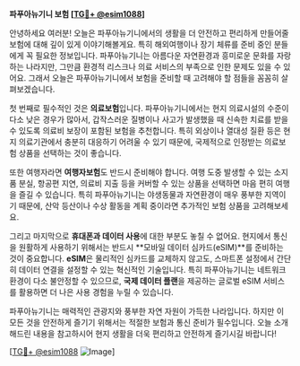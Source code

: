 **파푸아뉴기니 보험 [[TG💪+ @esim1088](https://t.me/s/esim1088)]**

안녕하세요 여러분! 오늘은 파푸아뉴기니에서의 생활을 더 안전하고 편리하게 만들어줄 보험에 대해 깊이 있게 이야기해볼게요. 특히 해외여행이나 장기 체류를 준비 중인 분들에게 꼭 필요한 정보입니다. 파푸아뉴기니는 아름다운 자연환경과 흥미로운 문화를 자랑하는 나라지만, 그만큼 환경적 리스크나 의료 서비스의 부족으로 인한 문제도 있을 수 있어요. 그래서 오늘은 파푸아뉴기니에서 보험을 준비할 때 고려해야 할 점들을 꼼꼼히 살펴보겠습니다.

첫 번째로 필수적인 것은 **의료보험**입니다. 파푸아뉴기니에서는 현지 의료시설의 수준이 다소 낮은 경우가 많아서, 갑작스러운 질병이나 사고가 발생했을 때 신속한 치료를 받을 수 있도록 의료비 보장이 포함된 보험을 추천합니다. 특히 외상이나 열대성 질환 등은 현지 의료기관에서 충분히 대응하기 어려울 수 있기 때문에, 국제적으로 인정받는 의료보험 상품을 선택하는 것이 좋습니다.

또한 여행자라면 **여행자보험**도 반드시 준비해야 합니다. 여행 도중 발생할 수 있는 소지품 분실, 항공편 지연, 의료비 지출 등을 커버할 수 있는 상품을 선택하면 마음 편히 여행을 즐길 수 있습니다. 특히 파푸아뉴기니는 야생동물과 자연환경이 매우 풍부한 지역이기 때문에, 산악 등산이나 수상 활동을 계획 중이라면 추가적인 보험 상품을 고려해보세요.

그리고 마지막으로 **휴대폰과 데이터 사용**에 대한 부분도 놓칠 수 없어요. 현지에서 통신을 원활하게 사용하기 위해서는 반드시 **모바일 데이터 심카드(eSIM)**를 준비하는 것이 중요합니다. **eSIM**은 물리적인 심카드를 교체하지 않고도, 스마트폰 설정에서 간단히 데이터 연결을 설정할 수 있는 혁신적인 기술입니다. 특히 파푸아뉴기니는 네트워크 환경이 다소 불안정할 수 있으므로, **국제 데이터 플랜**을 제공하는 글로벌 eSIM 서비스를 활용하면 더 나은 사용 경험을 누릴 수 있습니다.

파푸아뉴기니는 매력적인 관광지와 풍부한 자연 자원이 가득한 나라입니다. 하지만 이 모든 것을 안전하게 즐기기 위해서는 적절한 보험과 통신 준비가 필수입니다. 오늘 소개해드린 내용을 참고하시어 현지 생활을 더욱 편리하고 안전하게 즐기시길 바랍니다!

[[TG💪+ @esim1088](https://t.me/s/esim1088) ![Image](https://i.postimg.cc/Y0z9fWf4/image.png)]
